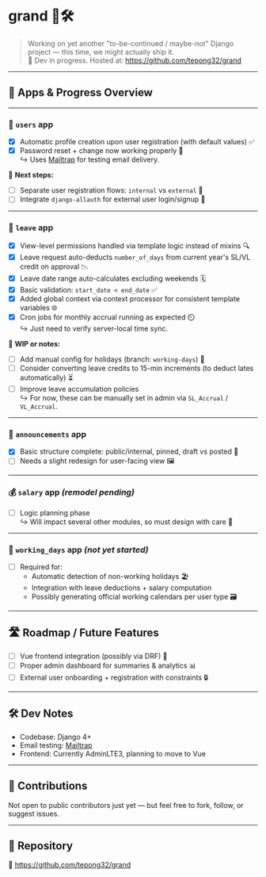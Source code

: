 # grand 💼🛠️

> Working on yet another "to-be-continued / maybe-not" Django project — this time, we might actually ship it.  
> 🧪 Dev in progress. Hosted at: https://github.com/tepong32/grand

---

## 🧩 Apps & Progress Overview

---

### 👤 `users` app

- [x] Automatic profile creation upon user registration (with default values) ✅
- [x] Password reset + change now working properly 🔐  
  ↪ Uses [Mailtrap](https://mailtrap.io) for testing email delivery.

📝 **Next steps:**
- [ ] Separate user registration flows: `internal` vs `external` 👥
- [ ] Integrate `django-allauth` for external user login/signup 🔄

---

### 📅 `leave` app

- [x] View-level permissions handled via template logic instead of mixins 🔍
- [x] Leave request auto-deducts `number_of_days` from current year's SL/VL credit on approval 📉
- [x] Leave date range auto-calculates excluding weekends 🗓️
- [x] Basic validation: `start_date < end_date` ✅
- [x] Added global context via context processor for consistent template variables 🌐
- [x] Cron jobs for monthly accrual running as expected ⏲️  
  ↪ Just need to verify server-local time sync.

🧠 **WIP or notes:**
- [ ] Add manual config for holidays (branch: `working-days`) 📆
- [ ] Consider converting leave credits to 15-min increments (to deduct lates automatically) ⏳
- [ ] Improve leave accumulation policies  
  ↪ For now, these can be manually set in admin via `SL_Accrual` / `VL_Accrual`.

---

### 📢 `announcements` app

- [x] Basic structure complete: public/internal, pinned, draft vs posted 🧾
- [ ] Needs a slight redesign for user-facing view 🖼️

---

### 💰 `salary` app *(remodel pending)*

- [ ] Logic planning phase  
  ↪ Will impact several other modules, so must design with care 💼

---

### 📆 `working_days` app *(not yet started)*

- [ ] Required for:
  - Automatic detection of non-working holidays 🏖️
  - Integration with leave deductions + salary computation
  - Possibly generating official working calendars per user type 🗃️

---

## 🛣️ Roadmap / Future Features

- [ ] Vue frontend integration (possibly via DRF) 🔄
- [ ] Proper admin dashboard for summaries & analytics 📊
- [ ] External user onboarding + registration with constraints 🔒

---

## 🛠️ Dev Notes

- Codebase: Django 4+  
- Email testing: [Mailtrap](https://mailtrap.io)  
- Frontend: Currently AdminLTE3, planning to move to Vue

---

## 🤝 Contributions

Not open to public contributors just yet — but feel free to fork, follow, or suggest issues.

---

## 📌 Repository

🔗 https://github.com/tepong32/grand

